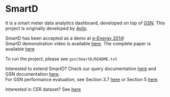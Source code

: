 SmartD
======

It is a smart meter data analytics dashboard, developed on top of [GSN](http://sourceforge.net/apps/trac/gsn/).
This project is originally developed by [Aylin](http://people.epfl.ch/aylin.jarrahnezhad).

SmartD has been accepted as a demo at [e-Energy 2014](http://conferences.sigcomm.org/eenergy/2014/)!<br>
SmartD demonstration video is available [here](http://www.youtube.com/watch?v=qK3PzYeZC9s). The complete paper is available [here](http://infoscience.epfl.ch/record/198302?ln=en)

To run the project, please see <code>gsn/SmartD/README.txt</code>

Interested to extend SmartD? Check our query documentation [here](../../raw/master/gsn/SmartD/web-interface%20server%20side%20processing%20-%20http%20queries/http%20queries.pdf) and GSN documentation [here](http://sourceforge.net/apps/trac/gsn/wiki/Documentation).<br>
For GSN performance evaluation, see 
Section 3.7 [here](http://infoscience.epfl.ch/record/142936/files/EPFL_TH4611.pdf) 
or Section 5 [here](http://infoscience.epfl.ch/record/99719/files/VLDB2006.pdf).

Interested in CER dataset? See [here](http://www.ucd.ie/issda/data/commissionforenergyregulationcer/)
